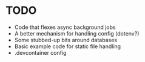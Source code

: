 # TODO

* Code that flexes async background jobs
* A better mechanism for handling config (dotenv?)
* Some stubbed-up bits around databases
* Basic example code for static file handling
* .devcontainer config
